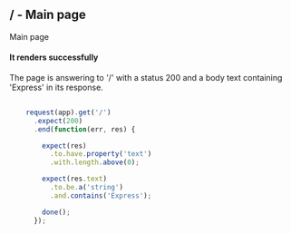 

## / - Main page


Main page


#### It renders successfully


The page is answering to '/' with a status 200 and a body text containing
'Express' in its response.


```javascript
    
    request(app).get('/')
      .expect(200)
      .end(function(err, res) {

        expect(res)
          .to.have.property('text')
          .with.length.above(0);

        expect(res.text)
          .to.be.a('string')
          .and.contains('Express');

        done();
      });
  
```

